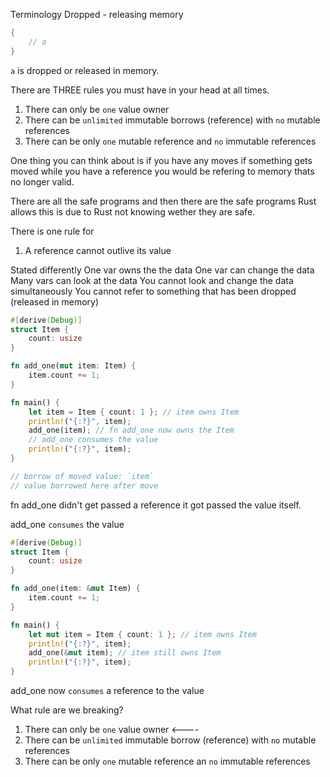 Terminology
Dropped - releasing memory

```rust
{
    // a
}
```

`a` is dropped or released in memory.

There are THREE rules you must have in your head at all times.

1. There can only be `one` value owner
2. There can be `unlimited` immutable borrows (reference) with `no` mutable references
3. There can be only `one` mutable reference and `no` immutable references

One thing you can think about is if you have any moves if something gets moved while you have a reference you would be refering to memory thats no longer valid.

There are all the safe programs and then there are the safe programs Rust allows this is due to Rust not knowing wether they are safe.

There is one rule for

1. A reference cannot outlive its value

Stated differently
One var owns the the data
One var can change the data
Many vars can look at the data
You cannot look and change the data simultaneously
You cannot refer to something that has been dropped (released in memory)

```rust
#[derive(Debug)]
struct Item {
    count: usize
}

fn add_one(mut item: Item) {
    item.count += 1;
}

fn main() {
    let item = Item { count: 1 }; // item owns Item
    println!("{:?}", item);
    add_one(item); // fn add_one now owns the Item
    // add_one consumes the value
    println!("{:?}", item);
}

// borrow of moved value: `item`
// value borrowed here after move
```

fn add_one didn't get passed a reference it got passed the value itself.

add_one `consumes` the value

```rust
#[derive(Debug)]
struct Item {
    count: usize
}

fn add_one(item: &mut Item) {
    item.count += 1;
}

fn main() {
    let mut item = Item { count: 1 }; // item owns Item
    println!("{:?}", item);
    add_one(&mut item); // item still owns Item
    println!("{:?}", item);
}
```

add_one now `consumes` a reference to the value

What rule are we breaking?

1. There can only be `one` value owner <----
2. There can be `unlimited` immutable borrow (reference) with `no` mutable references
3. There can be only `one` mutable reference an `no` immutable references
